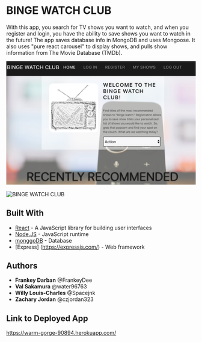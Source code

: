 # BINGE WATCH CLUB

With this app, you search for TV shows you want to watch, and when you register and login, you have the ability to save shows you want to watch in the future!  The app saves database info in MongoDB and uses Mongoose.  It also uses "pure react carousel" to display shows, and pulls show information from The Movie Database (TMDb).

![BINGE WATCH CLUB](client/src/images/readmeimg1.png)

![BINGE WATCH CLUB](readmeimg2.png)



## Built With

* [React](https://reactjs.org/) - A JavaScript library for building user interfaces
* [Node.JS](https://nodejs.org/) - JavaScript runtime
* [monggoDB](https://www.mongodb.com/) - Database
* [Express] (https://expressjs.com/) - Web framework

## Authors

* **Frankey Darban** @FrankeyDee
* **Val Sakamura** @water96763
* **Willy Louis-Charles** @Spacejnk
* **Zachary Jordan** @czjordan323

## Link to Deployed App

https://warm-gorge-90894.herokuapp.com/

